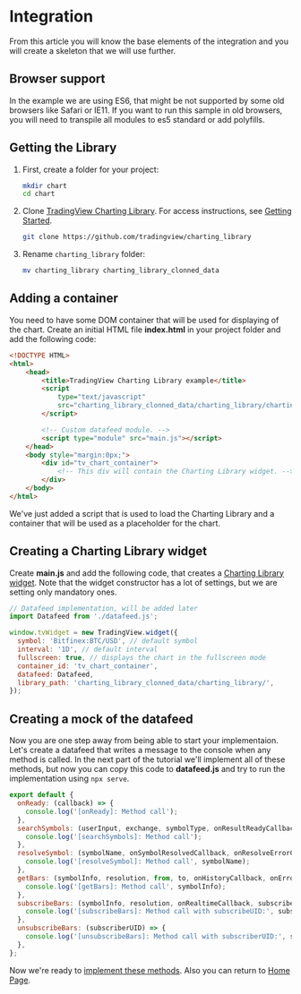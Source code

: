 # Integration

From this article you will know the base elements of the integration and you will create a skeleton that we will use further.

## Browser support

In the example we are using ES6, that might be not supported by some old browsers like Safari or IE11. If you want to run this sample in old browsers, you will need to transpile all modules to es5 standard or add polyfills.

## Getting the Library

1. First, create a folder for your project:

    ```bash
    mkdir chart
    cd chart
    ```
1. Clone [TradingView Charting Library][library-url]. For access instructions, see [Getting Started](getting-started.md).

    ```bash
    git clone https://github.com/tradingview/charting_library
    ```
1. Rename `charting_library` folder:

    ```bash
    mv charting_library charting_library_clonned_data
    ```

## Adding a container

You need to have some DOM container that will be used for displaying of the chart.
Create an initial HTML file **index.html** in your project folder and add the following code:

```html
<!DOCTYPE HTML>
<html>
    <head>
        <title>TradingView Charting Library example</title>
        <script
            type="text/javascript"
            src="charting_library_clonned_data/charting_library/charting_library.min.js">
        </script>

        <!-- Custom datafeed module. -->
        <script type="module" src="main.js"></script>
    </head>
    <body style="margin:0px;">
        <div id="tv_chart_container">
            <!-- This div will contain the Charting Library widget. -->
        </div>
    </body>
</html>
```

We've just added a script that is used to load the Charting Library and a container that will be used as a placeholder for the chart.

## Creating a Charting Library widget

Create **main.js** and add the following code, that creates a [Charting Library widget][widget-docs-url]. Note that the widget constructor has a lot of settings, but we are setting only mandatory ones.

```javascript
// Datafeed implementation, will be added later
import Datafeed from './datafeed.js';

window.tvWidget = new TradingView.widget({
  symbol: 'Bitfinex:BTC/USD', // default symbol
  interval: '1D', // default interval
  fullscreen: true, // displays the chart in the fullscreen mode
  container_id: 'tv_chart_container',
  datafeed: Datafeed,
  library_path: 'charting_library_clonned_data/charting_library/',
});
```

## Creating a mock of the datafeed

Now you are one step away from being able to start your implementaion. Let's create a datafeed that writes a message to the console when any method is called. In the next part of the tutorial we'll implement all of these methods, but now you can copy this code to **datafeed.js** and try to run the implementation using `npx serve`.

```javascript
export default {
  onReady: (callback) => {
    console.log('[onReady]: Method call');
  },
  searchSymbols: (userInput, exchange, symbolType, onResultReadyCallback) => {
    console.log('[searchSymbols]: Method call');
  },
  resolveSymbol: (symbolName, onSymbolResolvedCallback, onResolveErrorCallback) => {
    console.log('[resolveSymbol]: Method call', symbolName);
  },
  getBars: (symbolInfo, resolution, from, to, onHistoryCallback, onErrorCallback, firstDataRequest) => {
    console.log('[getBars]: Method call', symbolInfo);
  },
  subscribeBars: (symbolInfo, resolution, onRealtimeCallback, subscribeUID, onResetCacheNeededCallback) => {
    console.log('[subscribeBars]: Method call with subscribeUID:', subscribeUID);
  },
  unsubscribeBars: (subscriberUID) => {
    console.log('[unsubscribeBars]: Method call with subscriberUID:', subscriberUID);
  },
};
```

Now we're ready to [implement these methods](datafeed-implementation.md).
Also you can return to [Home Page](home.md).

[library-url]: https://github.com/tradingview/charting_library/
[widget-docs-url]: https://github.com/tradingview/charting_library/wiki/Widget-Constructor
